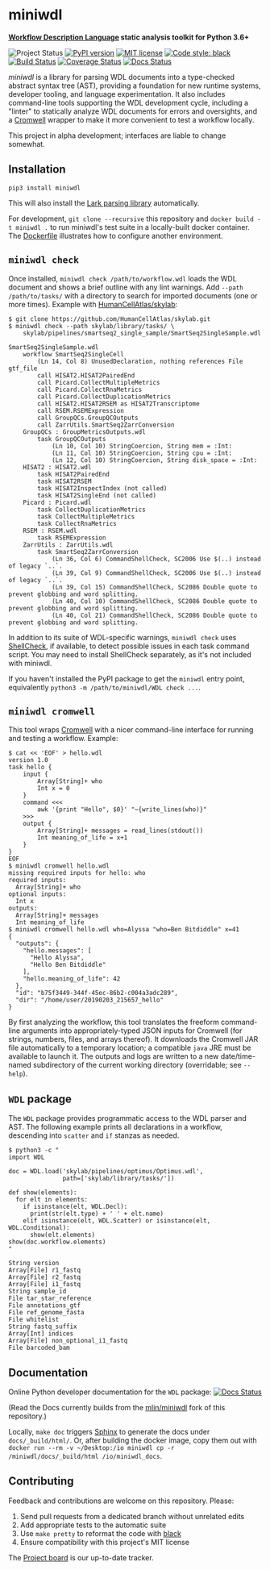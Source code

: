 # miniwdl
**[Workflow Description Language](http://openwdl.org/) static analysis toolkit for Python 3.6+**

![Project Status](https://img.shields.io/badge/status-alpha-red.svg)
[![PyPI version](https://img.shields.io/pypi/v/miniwdl.svg)](https://pypi.org/project/miniwdl/)
[![MIT license](https://img.shields.io/badge/license-MIT-brightgreen.svg)](https://github.com/chanzuckerberg/miniwdl/blob/master/LICENSE)
[![Code style: black](https://img.shields.io/badge/code%20style-black-000000.svg)](https://github.com/ambv/black)
[![Build Status](https://travis-ci.org/chanzuckerberg/miniwdl.svg?branch=master)](https://travis-ci.org/chanzuckerberg/miniwdl) [![Coverage Status](https://coveralls.io/repos/github/chanzuckerberg/miniwdl/badge.svg?branch=master)](https://coveralls.io/github/chanzuckerberg/miniwdl?branch=master)
[![Docs Status](https://readthedocs.org/projects/miniwdl/badge/?version=latest)](https://miniwdl.readthedocs.io/en/latest/)

*miniwdl* is a library for parsing WDL documents into a type-checked abstract syntax tree (AST), providing a foundation for new runtime systems, developer tooling, and language experimentation. It also includes command-line tools supporting the WDL development cycle, including a "linter" to statically analyze WDL documents for errors and oversights, and a [Cromwell](https://github.com/broadinstitute/cromwell) wrapper to make it more convenient to test a workflow locally.

This project in alpha development; interfaces are liable to change somewhat.

## Installation

``pip3 install miniwdl``

This will also install the [Lark parsing library](https://github.com/lark-parser/lark) automatically. 

For development, `git clone --recursive` this repository and ``docker build -t miniwdl .`` to run miniwdl's test suite in a locally-built docker container. The [Dockerfile](https://github.com/chanzuckerberg/miniwdl/blob/master/Dockerfile) illustrates how to configure another environment.


## `miniwdl check`

Once installed, ``miniwdl check /path/to/workflow.wdl`` loads the WDL document and shows a brief outline with any lint warnings. Add ``--path /path/to/tasks/`` with a directory to search for imported documents (one or more times). Example with [HumanCellAtlas/skylab](https://github.com/HumanCellAtlas/skylab):

```
$ git clone https://github.com/HumanCellAtlas/skylab.git
$ miniwdl check --path skylab/library/tasks/ \
    skylab/pipelines/smartseq2_single_sample/SmartSeq2SingleSample.wdl 

SmartSeq2SingleSample.wdl
    workflow SmartSeq2SingleCell
        (Ln 14, Col 8) UnusedDeclaration, nothing references File gtf_file
        call HISAT2.HISAT2PairedEnd
        call Picard.CollectMultipleMetrics
        call Picard.CollectRnaMetrics
        call Picard.CollectDuplicationMetrics
        call HISAT2.HISAT2RSEM as HISAT2Transcriptome
        call RSEM.RSEMExpression
        call GroupQCs.GroupQCOutputs
        call ZarrUtils.SmartSeq2ZarrConversion
    GroupQCs : GroupMetricsOutputs.wdl
        task GroupQCOutputs
            (Ln 10, Col 10) StringCoercion, String mem = :Int:
            (Ln 11, Col 10) StringCoercion, String cpu = :Int:
            (Ln 12, Col 10) StringCoercion, String disk_space = :Int:
    HISAT2 : HISAT2.wdl
        task HISAT2PairedEnd
        task HISAT2RSEM
        task HISAT2InspectIndex (not called)
        task HISAT2SingleEnd (not called)
    Picard : Picard.wdl
        task CollectDuplicationMetrics
        task CollectMultipleMetrics
        task CollectRnaMetrics
    RSEM : RSEM.wdl
        task RSEMExpression
    ZarrUtils : ZarrUtils.wdl
        task SmartSeq2ZarrConversion
            (Ln 36, Col 6) CommandShellCheck, SC2006 Use $(..) instead of legacy `..`.
            (Ln 39, Col 9) CommandShellCheck, SC2006 Use $(..) instead of legacy `..`.
            (Ln 39, Col 15) CommandShellCheck, SC2086 Double quote to prevent globbing and word splitting.
            (Ln 40, Col 10) CommandShellCheck, SC2086 Double quote to prevent globbing and word splitting.
            (Ln 40, Col 21) CommandShellCheck, SC2086 Double quote to prevent globbing and word splitting.
```

In addition to its suite of WDL-specific warnings, `miniwdl check` uses [ShellCheck](https://www.shellcheck.net/), if available, to detect possible issues in each task command script. You may need to install ShellCheck separately, as it's not included with miniwdl.

If you haven't installed the PyPI package to get the `miniwdl` entry point, equivalently `python3 -m /path/to/miniwdl/WDL check ...`.

## `miniwdl cromwell`

This tool wraps [Cromwell](https://github.com/broadinstitute/cromwell) with a nicer command-line interface for running and testing a workflow. Example:

```
$ cat << 'EOF' > hello.wdl
version 1.0
task hello {
    input {
        Array[String]+ who
        Int x = 0
    }
    command <<<
        awk '{print "Hello", $0}' "~{write_lines(who)}"
    >>>
    output {
        Array[String]+ messages = read_lines(stdout())
        Int meaning_of_life = x+1
    }
}
EOF
$ miniwdl cromwell hello.wdl
missing required inputs for hello: who
required inputs:
  Array[String]+ who
optional inputs:
  Int x
outputs:
  Array[String]+ messages
  Int meaning_of_life
$ miniwdl cromwell hello.wdl who=Alyssa "who=Ben Bitdiddle" x=41
{
  "outputs": {
    "hello.messages": [
      "Hello Alyssa",
      "Hello Ben Bitdiddle"
    ],
    "hello.meaning_of_life": 42
  },
  "id": "b75f3449-344f-45ec-86b2-c004a3adc289",
  "dir": "/home/user/20190203_215657_hello"
}
```

By first analyzing the workflow, this tool translates the freeform command-line arguments into appropriately-typed JSON inputs for Cromwell (for strings, numbers, files, and arrays thereof). It downloads the Cromwell JAR file automatically to a temporary location; a compatible `java` JRE must be available to launch it. The outputs and logs are written to a new date/time-named subdirectory of the current working directory (overridable; see `--help`).

## `WDL` package

The `WDL` package provides programmatic access to the WDL parser and AST. The following example prints all declarations in a workflow, descending into `scatter` and `if` stanzas as needed.

```
$ python3 -c "
import WDL

doc = WDL.load('skylab/pipelines/optimus/Optimus.wdl',
               path=['skylab/library/tasks/'])

def show(elements):
  for elt in elements:
    if isinstance(elt, WDL.Decl):
      print(str(elt.type) + ' ' + elt.name)
    elif isinstance(elt, WDL.Scatter) or isinstance(elt, WDL.Conditional):
      show(elt.elements)
show(doc.workflow.elements)
"

String version
Array[File] r1_fastq
Array[File] r2_fastq
Array[File] i1_fastq
String sample_id
File tar_star_reference
File annotations_gtf
File ref_genome_fasta
File whitelist
String fastq_suffix
Array[Int] indices
Array[File] non_optional_i1_fastq
File barcoded_bam
```

## Documentation

Online Python developer documentation for the `WDL` package: [![Docs Status](https://readthedocs.org/projects/miniwdl/badge/?version=latest)](https://miniwdl.readthedocs.io/en/latest/)

(Read the Docs currently builds from the [mlin/miniwdl](https://github.com/mlin/miniwdl) fork of this repository.)

Locally, `make doc` triggers [Sphinx](http://www.sphinx-doc.org/en/stable/) to generate the docs under `docs/_build/html/`. Or, after building the docker image, copy them out with `docker run --rm -v ~/Desktop:/io miniwdl cp -r /miniwdl/docs/_build/html /io/miniwdl_docs`.

## Contributing

Feedback and contributions are welcome on this repository. Please:

1. Send pull requests from a dedicated branch without unrelated edits
2. Add appropriate tests to the automatic suite
3. Use `make pretty` to reformat the code with [black](https://github.com/ambv/black)
4. Ensure compatibility with this project's MIT license

The [Project board](https://github.com/chanzuckerberg/miniwdl/projects/1) is our up-to-date tracker.
